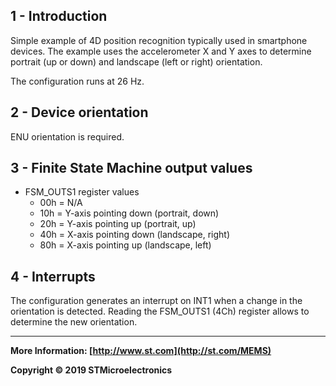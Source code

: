 ## 1 - Introduction

Simple example of 4D position recognition typically used in smartphone devices. The example uses the accelerometer X and Y axes to determine portrait (up or down) and landscape (left or right) orientation.

The configuration runs at 26 Hz.


## 2 - Device orientation

ENU orientation is required.


## 3 - Finite State Machine output values

- FSM_OUTS1 register values
  - 00h = N/A
  - 10h = Y-axis pointing down (portrait, down)
  - 20h = Y-axis pointing up (portrait, up)
  - 40h = X-axis pointing down (landscape, right)
  - 80h = X-axis pointing up (landscape, left)


## 4 - Interrupts

The configuration generates an interrupt on INT1 when a change in the orientation is detected. Reading the FSM_OUTS1 (4Ch) register allows to determine the new orientation.

------

**More Information: [http://www.st.com](http://st.com/MEMS)**

**Copyright © 2019 STMicroelectronics**